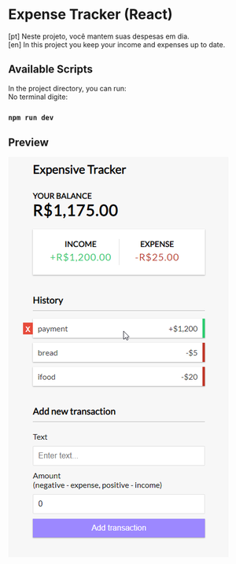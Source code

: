# Expense Tracker (React)

[pt] Neste projeto, você mantem suas despesas em dia. <br />
[en] In this project you keep your income and expenses up to date.

## Available Scripts

In the project directory, you can run: <br />
No terminal digite:

### `npm run dev`



## Preview
![Show Case](./client/public/showcase/download.png)
